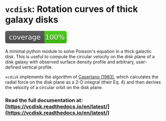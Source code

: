 # `vcdisk`: Rotation curves of thick galaxy disks
![](coverage.svg)

A minimal python module to solve Poisson's equation in a thick galactic disk.
This is useful to compute the circular velocity on the disk plane of a disk galaxy
with observed surface density profile and arbitrary, user-defined vertical profile.

`vcdisk` implements the algorithm of
[Casertano (1983)](https://ui.adsabs.harvard.edu/abs/1983MNRAS.203..735C), which
calculates the radial force on the disk plane as a 2-D integral (their Eq. 4) and
then derives the velocity of a circular orbit on the disk plane.

### Read the full documentation at: [https://vcdisk.readthedocs.io/en/latest/](https://vcdisk.readthedocs.io/en/latest/)
